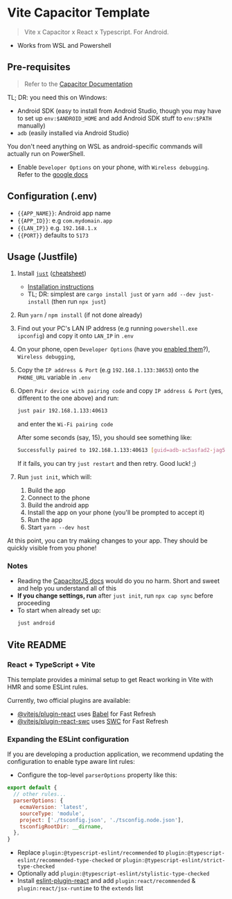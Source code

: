 # Vite Capacitor Template

> Vite x Capacitor x React x Typescript. For Android.

- Works from WSL and Powershell

## Pre-requisites

> Refer to the [Capacitor Documentation](https://capacitorjs.com/docs/getting-started/environment-setup#core-requirements)

TL; DR: you need this on Windows:

- Android SDK (easy to install from Android Studio, though you may have to set up `env:$ANDROID_HOME` and add Android SDK stuff to `env:$PATH` manually)
- `adb` (easily installed via Android Studio)

You don't need anything on WSL as android-specific commands will actually run on PowerShell.

- Enable `Developer Options` on your phone, with `Wireless debugging`. Refer to the [google docs](https://developer.android.com/tools/adb#wireless-android11-command-line)


## Configuration (.env)
- `{{APP_NAME}}`: Android app name
- `{{APP_ID}}`: e.g `com.mydomain.app`
- `{{LAN_IP}}` e.g. `192.168.1.x`
- `{{PORT}}` defaults to `5173`

## Usage (Justfile)

1. Install [`just`](https://github.com/casey/just?tab=readme-ov-file) ([cheatsheet](https://cheatography.com/linux-china/cheat-sheets/justfile/))
   - [Installation instructions](https://cheatography.com/linux-china/cheat-sheets/justfile/)
   - TL; DR: simplest are `cargo install just` or `yarn add --dev just-install` (then run `npx just`)
2. Run `yarn` / `npm install` (if not done already)
3. Find out your PC's LAN IP address (e.g running `powershell.exe ipconfig`) and copy it onto `LAN_IP` in `.env` 
4. On your phone, open `Developer Options` (have you [enabled them](https://developer.android.com/studio/debug/dev-options#enable)?), `Wireless debugging`, 
5. Copy the `IP address & Port` (e.g `192.168.1.133:38653`) onto the `PHONE_URL` variable in `.env`
7. Open `Pair device with pairing code` and copy `IP address & Port` (yes, different to the one above) and run:
   
    ```bash
    just pair 192.168.1.133:40613
    ```

    and enter the `Wi-Fi pairing code`

    After some seconds (say, 15), you should see something like:
    ```bash
    Successfully paired to 192.168.1.133:40613 [guid=adb-ac5asfad2-jag54t]
    ```

    If it fails, you can try `just restart` and then retry. Good luck! ;)

8. Run `just init`, which will:
   1. Build the app
   2. Connect to the phone
   3. Build the android app
   4. Install the app on your phone (you'll be prompted to accept it)
   5. Run the app
   6. Start `yarn --dev host`

At this point, you can try making changes to your app. They should be quickly visible from you phone! 

### Notes

- Reading the [CapacitorJS docs](https://capacitorjs.com/docs/getting-started) would do you no harm. Short and sweet and help you understand all of this
- **If you change settings, run** after `just init`, run `npx cap sync` before proceeding
- To start when already set up:
    ```bash
    just android
    ```



## Vite README
### React + TypeScript + Vite

This template provides a minimal setup to get React working in Vite with HMR and some ESLint rules.

Currently, two official plugins are available:

- [@vitejs/plugin-react](https://github.com/vitejs/vite-plugin-react/blob/main/packages/plugin-react/README.md) uses [Babel](https://babeljs.io/) for Fast Refresh
- [@vitejs/plugin-react-swc](https://github.com/vitejs/vite-plugin-react-swc) uses [SWC](https://swc.rs/) for Fast Refresh

### Expanding the ESLint configuration

If you are developing a production application, we recommend updating the configuration to enable type aware lint rules:

- Configure the top-level `parserOptions` property like this:

```js
export default {
  // other rules...
  parserOptions: {
    ecmaVersion: 'latest',
    sourceType: 'module',
    project: ['./tsconfig.json', './tsconfig.node.json'],
    tsconfigRootDir: __dirname,
  },
}
```

- Replace `plugin:@typescript-eslint/recommended` to `plugin:@typescript-eslint/recommended-type-checked` or `plugin:@typescript-eslint/strict-type-checked`
- Optionally add `plugin:@typescript-eslint/stylistic-type-checked`
- Install [eslint-plugin-react](https://github.com/jsx-eslint/eslint-plugin-react) and add `plugin:react/recommended` & `plugin:react/jsx-runtime` to the `extends` list
